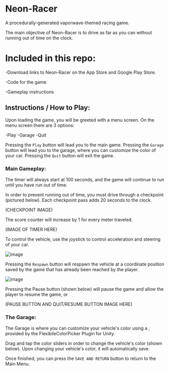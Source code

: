 # Neon-Racer

A procedurally-generated vaporwave-themed racing game.

The main objective of Neon-Racer is to drive as far as you can without running out of time on the clock.

# Included in this repo:

-Download links to Neon-Racer on the App Store and Google Play Store.

-Code for the game

-Gameplay instructions

## Instructions / How to Play:

Upon loading the game, you will be greeted with a menu screen. On the menu screen there are 3 options:

-Play
-Garage
-Quit

Pressing the `Play` button will lead you to the main game.
Pressing the `Garage` button will lead you to the garage, where you can customize the color of your car.
Pressing the `Quit` button will exit the game.

### Main Gameplay:

The timer will always start at 100 seconds, and the game will continue to run until you have run out of time.

In order to prevent running out of time, you must drive through a checkpoint (pictured below). Each checkpoint pass adds 20 seconds to the clock.

(CHECKPOINT IMAGE)

The score counter will increase by 1 for every meter traveled. 

(IMAGE OF TIMER HERE)

To control the vehicle, use the joystick to control acceleration and steering of your car.

![image](https://user-images.githubusercontent.com/90420976/212458281-8cf7b5d9-5be5-4466-8e2e-9a4f82be8b9b.png)


Pressing the `Respawn` button will respawn the vehicle at a coordinate position saved by the game that has already been reached
by the player.

![image](https://user-images.githubusercontent.com/90420976/212458326-12e273e7-3c69-4f21-a4a8-c465133aba78.png)


Pressing the Pause button (shown below) will pause the game and allow the player to resume the game, or 

(PAUSE BUTTON AND QUIT/RESUME BUTTON IMAGE HERE)

### The Garage: 

The Garage is where you can customize your vehicle's color using a , provided by the FlexibileColorPicker Plugin for Unity. 

Drag and tap the color sliders in order to change the vehicle's color (shown below). Upon changing your vehicle's color, it will automatically save.

Once finished, you can press the `SAVE AND RETURN` button to return to the Main Menu.
